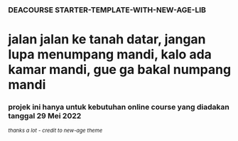 ### DEACOURSE STARTER-TEMPLATE-WITH-NEW-AGE-LIB

<h1>jalan jalan ke tanah datar, jangan lupa menumpang mandi, kalo ada kamar mandi, gue ga bakal numpang mandi</h1>

### <p>projek ini hanya untuk kebutuhan online course yang diadakan tanggal 29 Mei 2022</p>
<small><i>thanks a lot - credit to new-age theme</i></small>